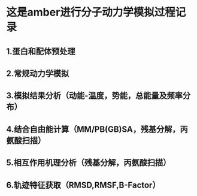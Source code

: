 # 这是amber进行分子动力学模拟过程记录

 

## 1.蛋白和配体预处理
## 2.常规动力学模拟
## 3.模拟结果分析（动能-温度，势能，总能量及频率分布）
## 4.结合自由能计算（MM/PB(GB)SA，残基分解，丙氨酸扫描）
## 5.相互作用机理分析（残基分解，丙氨酸扫描）
## 6.轨迹特征获取（RMSD,RMSF,B-Factor）

